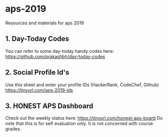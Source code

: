 # aps-2019
Resources and materials for aps 2019

**1. Day-Today Codes**
----------------------
You can refer to some day-today handy codes here:
https://github.com/prakashbh/day-today-codes




**2. Social Profile Id's**
-----------------------
Use this sheet and enter your profile IDs (HackerRank, CodeChef, Github)
https://tinyurl.com/aps-2019-ids



**3. HONEST APS Dashboard**
---------------------------
Check out the weekly status here: https://tinyurl.com/honest-aps-board
Do note that this is for self evaluation only. It is not concerned with course grades. 
